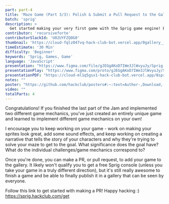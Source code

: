 ```yaml
---
part: part-4
title: 'Maze Game (Part 3/3): Polish & Submit a Pull Request to the Gallery'
batch: 'sprig'
description: >
  Get started making your very first game with the Sprig game engine! Even if you're a beginner, you'll walk out of this jam with your very own game in the Gallery.
contributor: 'recursiveforte'
contributorSlackId: 'U02UYFZQ0G0'
thumbnail: 'https://cloud-fqlz047vq-hack-club-bot.vercel.app/0gallery___sprig.png'
timeEstimate: '30 Min'
difficulty: 'Beginner'
keywords: 'Sprig, Games, Game'
language: 'JavaScript'
presentation: "https://www.figma.com/file/gJEGgAKoD7IWe3JlWvyuJy/Sprig-%233?type=design&node-id=236%3A2&mode=design&t=Ez3kER4gkG3rAgL0-1" 
presentationPlay: "https://www.figma.com/proto/gJEGgAKoD7IWe3JlWvyuJy/Sprig-%233?page-id=236%3A2&type=design&node-id=236-1250&viewport=2143%2C158%2C0.35&t=d9Q4jIUUi28MgvvL-1&scaling=contain&starting-point-node-id=236%3A1250&mode=design" 
presentationPDF: "https://cloud-ml1q5gsx1-hack-club-bot.vercel.app/0sprig__3.pdf" 
notes: "" 
poster: "https://github.com/hackclub/posters#:~:text=Author-,Download,-Download"
video: "" 
totalParts: 4
---
```


Congratulations! If you finished the last part of the Jam and implemented two different game mechanics, you've just created an entirely unique game and learned to implement different game mechanics on your own!

I encourage you to keep working on your game - work on making your sprites look great, add some sound effects, and keep working on creating a narrative that tells the story of your characters and why they're trying to solve your maze to get to the goal. What significance does the goal have? What do the individual challenges/game mechanics correspond to?

Once you're done, you can make a PR, or pull request, to add your game to the gallery. It likely won't qualify you to get a free Sprig console (unless you take your game in a truly different direction), but it's still really awesome to finish a game and be able to finally publish it in a gallery that can be seen by everyone.

Follow this link to get started with making a PR! Happy hacking :)  
https://sprig.hackclub.com/get